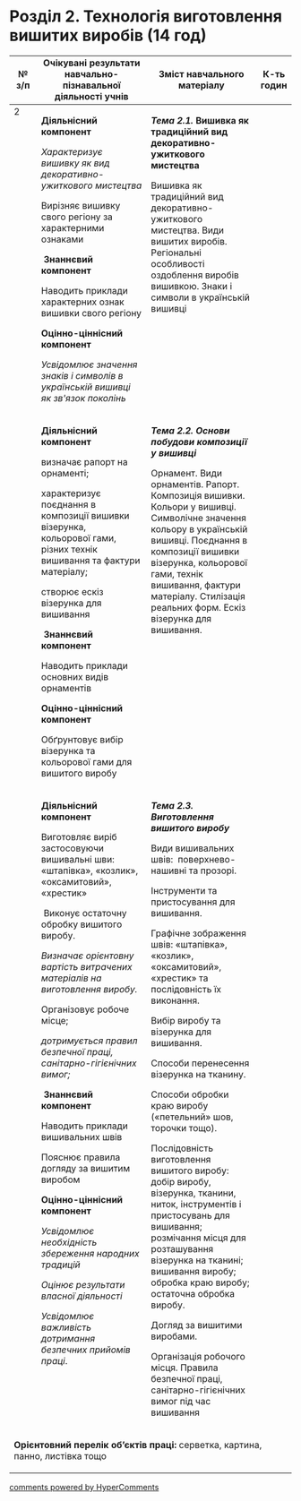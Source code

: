 <div id="hypercomments_widget" class="js-hypercomments-widget invisible"></div>

# Розділ 2. Технологія виготовлення вишитих виробів  (14 год)

<table>
<tr>
<td width="10%" align="center"><b>№ з/п</b></td>
<td width="40%" align="center"><b>Очікувані результати навчально-пізнавальної діяльності учнів</b></td>
<td width="40%" align="center"><b>Зміст навчального матеріалу</b></td>
<td width="10%" align="center"><b>К-ть годин</b></td>
</tr>
<tbody>
<tr>
<td rowspan="3" width="10%" style="vertical-align:top !important;">2</td>
<td width="40%" style="vertical-align:top !important;">
<p><strong>Діяльнісний компонент</strong></p>
<p><em>Характеризує вишивку як вид&nbsp; декоративно-ужиткового мистецтва</em></p>
<p>Вирізняє вишивку свого регіону за характерними ознаками</p>
<p>&nbsp;<strong>Знаннєвий компонент</strong></p>
<p>Наводить приклади характерних ознак вишивки свого регіону</p>
<p><strong>Оцінно-ціннісний компонент</strong></p>
<p><em>Усвідомлює значення знаків і символів в українській вишивці як зв'язок поколінь</em></p>
</td>
<td width="40%" style="vertical-align:top !important;">
<p><em><strong>Тема 2.1. </strong></em><strong>Вишивка як традиційний вид декоративно-ужиткового мистецтва</strong></p>
<p>Вишивка як традиційний вид декоративно-ужиткового мистецтва. Види вишитих виробів. Регіональні особливості оздоблення виробів вишивкою. Знаки і символи в українській вишивці</p>
</td>
<td width="10%" style="vertical-align:top !important;"></td>
</tr>
<tr>
<td width="40%" style="vertical-align:top !important;">
<p><strong>Діяльнісний компонент</strong></p>
<p>визначає рапорт на орнаменті;</p>
<p>характеризує поєднання в композиції вишивки візерунка,&nbsp;&nbsp; кольорової гами, різних технік вишивання та фактури матеріалу;</p>
<p>створює ескіз візерунка для вишивання</p>
<p>&nbsp;<strong>Знаннєвий компонент</strong></p>
<p>Наводить приклади основних видів орнаментів</p>
<p><strong>Оцінно-ціннісний компонент</strong></p>
<p>Обґрунтовує вибір візерунка та кольорової гами для вишитого виробу</p>
</td>
<td width="40%" style="vertical-align:top !important;">
<p><em><strong>Тема 2.2. Основи побудови композиції у вишивці</strong></em></p>
<p>Орнамент. Види орнаментів. Рапорт. Композиція вишивки. Кольори у вишивці.&nbsp; Символічне значення кольору в українській вишивці. Поєднання в композиції вишивки візерунка, кольорової гами, технік вишивання, фактури матеріалу. Стилізація реальних форм. Ескіз візерунка для вишивання.</p>
</td>
<td width="10%" style="vertical-align:top !important;"></td>
</tr>
<tr>
<td width="40%" style="vertical-align:top !important;">
<p><strong>Діяльнісний компонент</strong></p>
<p>Виготовляє виріб застосовуючи вишивальні шви: &laquo;штапівка&raquo;, &laquo;козлик&raquo;, &laquo;оксамитовий&raquo;, &laquo;хрестик&raquo;</p>
<p>&nbsp;Виконує остаточну обробку вишитого виробу.</p>
<p><em>Визначає орієнтовну вартість витрачених матеріалів на виготовлення виробу.</em></p>
<p>Організовує робоче місце;</p>
<p><em>дотримується правил безпечної праці, санітарно-гігієнічних вимог;</em></p>
<p>&nbsp;<strong>Знаннєвий компонент</strong></p>
<p>Наводить приклади вишивальних швів</p>
<p>Пояснює правила догляду за вишитим виробом</p>
<p><strong>Оцінно-ціннісний компонент</strong></p>
<p><em>Усвідомлює необхідність збереження народних традицій</em></p>
<p><em>Оцінює результати власної діяльності</em></p>
<p><em>Усвідомлює важливість дотримання безпечних прийомів праці</em>.</p>
</td>
<td width="40%" style="vertical-align:top !important;">
<p><em><strong>Тема 2.3. Виготовлення вишитого виробу </strong></em></p>
<p>Види вишивальних швів:&nbsp; поверхнево-нашивні та прозорі.&nbsp;</p>
<p>Інструменти та пристосування для вишивання.</p>
<p>Графічне зображення швів: &laquo;штапівка&raquo;, &laquo;козлик&raquo;, &laquo;оксамитовий&raquo;, &laquo;хрестик&raquo; та послідовність їх виконання.</p>
<p>Вибір виробу та візерунка для вишивання.</p>
<p>Способи перенесення візерунка на тканину.</p>
<p>Способи обробки краю виробу (&laquo;петельний&raquo; шов, торочки тощо).</p>
<p>Послідовність виготовлення вишитого виробу:&nbsp;&nbsp; добір виробу, візерунка, тканини, ниток, інструментів і пристосувань для вишивання; розмічання місця для розташування&nbsp; візерунка на тканині; вишивання виробу; обробка краю виробу; остаточна обробка виробу.</p>
<p>Догляд за вишитими виробами.</p>
<p>Організація робочого місця. Правила безпечної праці, санітарно-гігієнічних вимог під час вишивання</p>
</td>
<td width="10%" style="vertical-align:top !important;"></td>
</tr>
<tr>
<td colspan="4" width="40%" style="vertical-align:top !important;">
<p><strong>Орієнтовний перелік об&rsquo;єктів праці: </strong>серветка, картина, панно, листівка тощо</p>
</td>
</tr>
</table>

<div class="js-hypercomments-container">
<a href="http://hypercomments.com" class="hc-link" title="comments widget">comments powered by HyperComments</a>
</div>